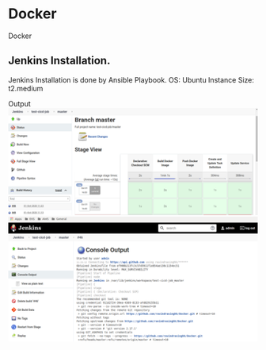 # Docker
Docker

## Jenkins Installation.
Jenkins Installation is done by Ansible Playbook.
OS: Ubuntu
Instance Size: t2.medium

Output
![alt text](docs/output1.png)
![alt text](docs/output2.png)